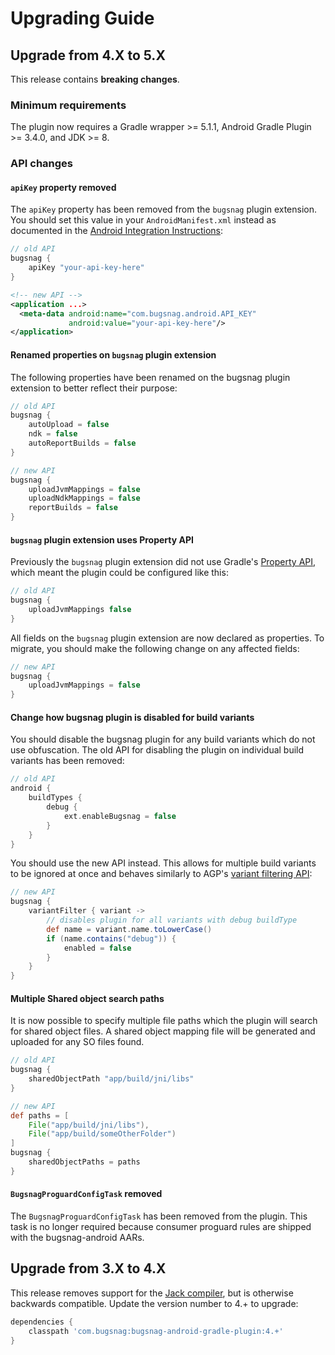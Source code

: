 Upgrading Guide
===============

Upgrade from 4.X to 5.X
-----------------------

This release contains **breaking changes**.

### Minimum requirements

The plugin now requires a Gradle wrapper >= 5.1.1, Android Gradle Plugin >= 3.4.0, and JDK >= 8.

### API changes

#### `apiKey` property removed

The `apiKey` property has been removed from the `bugsnag` plugin extension.
You should set this value in your `AndroidManifest.xml` instead as documented in
the [Android Integration Instructions](https://docs.bugsnag.com/platforms/android/#basic-configuration):

```groovy
// old API
bugsnag {
    apiKey "your-api-key-here"
}
```

```xml
<!-- new API -->
<application ...>
  <meta-data android:name="com.bugsnag.android.API_KEY"
             android:value="your-api-key-here"/>
</application>
```

#### Renamed properties on `bugsnag` plugin extension
The following properties have been renamed on the bugsnag plugin extension
to better reflect their purpose:

```groovy
// old API
bugsnag {
    autoUpload = false
    ndk = false
    autoReportBuilds = false
}
```

```groovy
// new API
bugsnag {
    uploadJvmMappings = false
    uploadNdkMappings = false
    reportBuilds = false
}
```

#### `bugsnag` plugin extension uses Property API

Previously the `bugsnag` plugin extension did not use Gradle's 
[Property API](https://docs.gradle.org/current/javadoc/org/gradle/api/provider/Property.html),
which meant the plugin could be configured like this:

```groovy
// old API
bugsnag {
    uploadJvmMappings false
}
```

All fields on the `bugsnag` plugin extension are now declared as properties. To migrate, you should
make the following change on any affected fields:

```groovy
// new API
bugsnag {
    uploadJvmMappings = false
}
```

#### Change how bugsnag plugin is disabled for build variants

You should disable the bugsnag plugin for any build variants which do not use obfuscation.
The old API for disabling the plugin on individual build variants has been removed:

```groovy
// old API
android {
    buildTypes {
        debug {
            ext.enableBugsnag = false
        }
    }
}
```

You should use the new API instead. This allows for multiple build variants to be ignored at once
and behaves similarly to AGP's [variant filtering API](https://developer.android.com/studio/build/build-variants#filter-variants):

```groovy
// new API
bugsnag {
    variantFilter { variant ->
        // disables plugin for all variants with debug buildType
        def name = variant.name.toLowerCase()
        if (name.contains("debug")) {
            enabled = false
        }
    }
}
```

#### Multiple Shared object search paths

It is now possible to specify multiple file paths which the plugin will search for shared object files.
A shared object mapping file will be generated and uploaded for any SO files found.

```groovy
// old API
bugsnag {
    sharedObjectPath "app/build/jni/libs"
}
```

```groovy
// new API
def paths = [
    File("app/build/jni/libs"),
    File("app/build/someOtherFolder")
]
bugsnag {
    sharedObjectPaths = paths
}
```

#### `BugsnagProguardConfigTask` removed

The `BugsnagProguardConfigTask` has been removed from the plugin. This task is no longer
required because consumer proguard rules are shipped with the bugsnag-android AARs.

Upgrade from 3.X to 4.X
-----------------------

This release removes support for the [Jack compiler](https://android-developers.googleblog.com/2017/03/future-of-java-8-language-feature.html), but is otherwise backwards compatible. Update the version number to 4.+ to upgrade:

```groovy
dependencies {
    classpath 'com.bugsnag:bugsnag-android-gradle-plugin:4.+'
}
```
